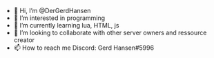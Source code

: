 - 👋 Hi, I’m @DerGerdHansen
- 👀 I’m interested in programming
- 🌱 I’m currently learning lua, HTML, js
- 💞️ I’m looking to collaborate with other server owners and ressource creator
- 📫 How to reach me Discord: Gerd Hansen#5996


